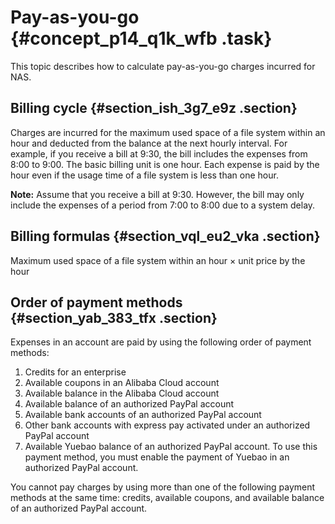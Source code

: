 # Pay-as-you-go {#concept_p14_q1k_wfb .task}

This topic describes how to calculate pay-as-you-go charges incurred for NAS.

## Billing cycle {#section_ish_3g7_e9z .section}

Charges are incurred for the maximum used space of a file system within an hour and deducted from the balance at the next hourly interval. For example, if you receive a bill at 9:30, the bill includes the expenses from 8:00 to 9:00. The basic billing unit is one hour. Each expense is paid by the hour even if the usage time of a file system is less than one hour.

**Note:** Assume that you receive a bill at 9:30. However, the bill may only include the expenses of a period from 7:00 to 8:00 due to a system delay.

## Billing formulas {#section_vql_eu2_vka .section}

Maximum used space of a file system within an hour × unit price by the hour

## Order of payment methods {#section_yab_383_tfx .section}

Expenses in an account are paid by using the following order of payment methods:

1.  Credits for an enterprise
2.  Available coupons in an Alibaba Cloud account
3.  Available balance in the Alibaba Cloud account
4.  Available balance of an authorized PayPal account
5.  Available bank accounts of an authorized PayPal account
6.  Other bank accounts with express pay activated under an authorized PayPal account
7.  Available Yuebao balance of an authorized PayPal account. To use this payment method, you must enable the payment of Yuebao in an authorized PayPal account.

You cannot pay charges by using more than one of the following payment methods at the same time: credits, available coupons, and available balance of an authorized PayPal account.


